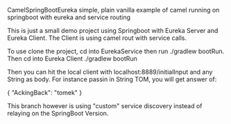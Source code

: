 CamelSpringBootEureka
simple, plain vanilla example of camel running on springboot with eureka and service routing

This is just a small demo project using Springboot with Eureka Server and Eureka Client. The Client is using camel rout with service calls.

To use clone the project, cd into EurekaService then run ./gradlew bootRun. Then cd into Eureka Client ./gradlew bootRun

Then you can hit the local client with localhost:8889/initialInput and any String as body. For instance passin in String TOM, you will get answer of:

{ "AckingBack": "tomek" }

This branch however is using "custom" service discovery instead of relaying on the SpringBoot Version.
